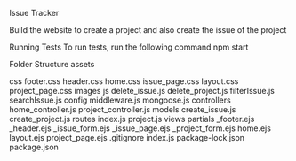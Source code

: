 Issue Tracker

Build the website to create a project and also create the issue of the project

Running Tests
To run tests, run the following command
npm start


Folder Structure
assets

css
footer.css
header.css
home.css
issue_page.css
layout.css
project_page.css
images
js
delete_issue.js
delete_project.js
filterIssue.js
searchIssue.js
config
middleware.js
mongoose.js
controllers
home_controller.js
project_controller.js
models
create_issue.js
create_project.js
routes
index.js
project.js
views
partials
_footer.ejs
_header.ejs
_issue_form.ejs
_issue_page.ejs
_project_form.ejs
home.ejs
layout.ejs
project_page.ejs
.gitignore
index.js
package-lock.json
package.json
